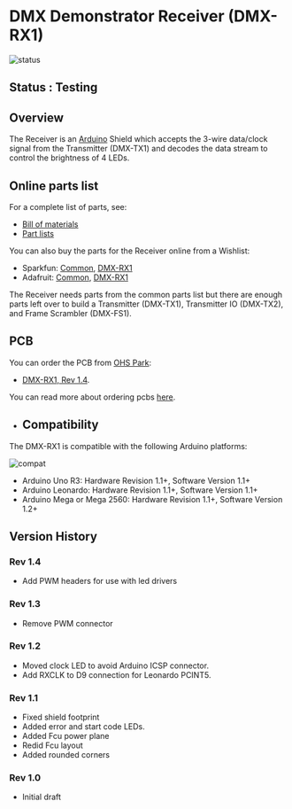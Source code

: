 # DMX Demonstrator Receiver (DMX-RX1)

![status](https://img.shields.io/badge/status-verified-brightgreen)

## Status : Testing

## Overview

The Receiver is an [Arduino](https://www.arduino.cc/) Shield which accepts the 3-wire data/clock signal from the Transmitter (DMX-TX1) and decodes the data stream to control the brightness of 4 LEDs.

## Online parts list

For a complete list of parts, see:

- [Bill of materials](receiver.bom.md)
- [Part lists](receiver.parts.md)

You can also buy the parts for the Receiver online from a Wishlist:

- Sparkfun: [Common](https://www.sparkfun.com/wish_lists/160406), [DMX-RX1](https://www.sparkfun.com/wish_lists/160542)
- Adafruit: [Common](http://www.adafruit.com/wishlists/589832), [DMX-RX1](https://www.adafruit.com/wishlists/589834)

The Receiver needs parts from the common parts list but there are enough parts left over to build a Transmitter (DMX-TX1), Transmitter IO (DMX-TX2), and Frame Scrambler (DMX-FS1).

## PCB

You can order the PCB from [OHS Park](https://oshpark.com/):

- [DMX-RX1, Rev 1.4](https://oshpark.com/shared_projects/KHwUs20e).

You can read more about ordering pcbs [here](../pcb.md).

- ## Compatibility

 The DMX-RX1 is compatible with the following Arduino platforms:

![compat](https://img.shields.io/badge/compat-verified-brightgreen)

- Arduino Uno R3: Hardware Revision 1.1+, Software Version 1.1+
- Arduino Leonardo: Hardware Revision 1.1+, Software Version  1.1+
- Arduino Mega or Mega 2560: Hardware Revision 1.1+, Software Version 1.2+

## Version History

### Rev 1.4

- Add PWM headers for use with led drivers

### Rev 1.3

- Remove PWM connector

### Rev 1.2

- Moved clock LED to avoid Arduino ICSP connector.
- Add RXCLK to D9 connection for Leonardo PCINT5.

### Rev 1.1

- Fixed shield footprint
- Added error and start code LEDs.
- Added Fcu power plane
- Redid Fcu layout
- Added rounded corners

### Rev 1.0

- Initial draft
